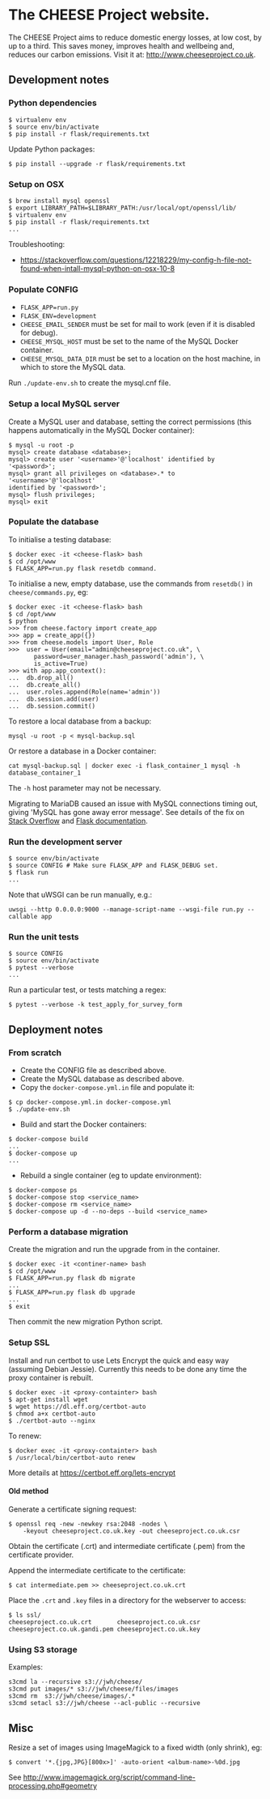 # The CHEESE Project website.

The CHEESE Project aims to reduce domestic energy losses, at low cost, by up to
a third. This saves money, improves health and wellbeing and, reduces our
carbon emissions. Visit it at: http://www.cheeseproject.co.uk.

## Development notes

### Python dependencies

```
$ virtualenv env
$ source env/bin/activate
$ pip install -r flask/requirements.txt
```

Update Python packages:
```
$ pip install --upgrade -r flask/requirements.txt
```

### Setup on OSX

```
$ brew install mysql openssl
$ export LIBRARY_PATH=$LIBRARY_PATH:/usr/local/opt/openssl/lib/
$ virtualenv env
$ pip install -r flask/requirements.txt
...
```

Troubleshooting:
- https://stackoverflow.com/questions/12218229/my-config-h-file-not-found-when-intall-mysql-python-on-osx-10-8

### Populate CONFIG

- `FLASK_APP=run.py`
- `FLASK_ENV=development`
- `CHEESE_EMAIL_SENDER` must be set for mail to work (even if it is disabled
  for debug).
- `CHEESE_MYSQL_HOST` must be set to the name of the MySQL Docker container.
- `CHEESE_MYSQL_DATA_DIR` must be set to a location on the host machine, in
  which to store the MySQL data.

Run `./update-env.sh` to create the mysql.cnf file.

### Setup a local MySQL server

Create a MySQL user and database, setting the correct permissions (this happens
automatically in the MySQL Docker container):
```
$ mysql -u root -p
mysql> create database <database>;
mysql> create user '<username>'@'localhost' identified by '<password>';
mysql> grant all privileges on <database>.* to '<username>'@'localhost'
identified by '<password>';
mysql> flush privileges;
mysql> exit
```

### Populate the database

To initialise a testing database:
```
$ docker exec -it <cheese-flask> bash
$ cd /opt/www
$ FLASK_APP=run.py flask resetdb command.
```

To initialise a new, empty database, use the commands from `resetdb()` in
`cheese/commands.py`, eg:
```
$ docker exec -it <cheese-flask> bash
$ cd /opt/www
$ python
>>> from cheese.factory import create_app
>>> app = create_app({})
>>> from cheese.models import User, Role
>>>  user = User(email="admin@cheeseproject.co.uk", \
       password=user_manager.hash_password('admin'), \
       is_active=True)
>>> with app.app_context():
...  db.drop_all()
...  db.create_all()
...  user.roles.append(Role(name='admin'))
...  db.session.add(user)
...  db.session.commit()
```

To restore a local database from a backup:
```
mysql -u root -p < mysql-backup.sql
```
Or restore a database in a Docker container:
```
cat mysql-backup.sql | docker exec -i flask_container_1 mysql -h database_container_1
```
The `-h` host parameter may not be necessary.

Migrating to MariaDB caused an issue with MySQL connections timing
out, giving 'MySQL has gone away error message'. See details of the
fix on [Stack Overflow][1] and [Flask documentation][2].

[1]: https://stackoverflow.com/questions/51506416/mariadb-server-times-out-client-connection-after-600-seconds
[2]: http://flask-sqlalchemy.pocoo.org/2.3/config/#timeouts

### Run the development server

```
$ source env/bin/activate
$ source CONFIG # Make sure FLASK_APP and FLASK_DEBUG set.
$ flask run
...
```
Note that uWSGI can be run manually, e.g.:
```
uwsgi --http 0.0.0.0:9000 --manage-script-name --wsgi-file run.py --callable app
```

### Run the unit tests

```
$ source CONFIG
$ source env/bin/activate
$ pytest --verbose
...
```
Run a particular test, or tests matching a regex:
```
$ pytest --verbose -k test_apply_for_survey_form
```

## Deployment notes

### From scratch

- Create the CONFIG file as described above.
- Create the MySQL database as described above.
- Copy the `docker-compose.yml.in` file and populate it:
```
$ cp docker-compose.yml.in docker-compose.yml
$ ./update-env.sh
```
- Build and start the Docker containers:
```
$ docker-compose build
...
$ docker-compose up
...
```
- Rebuild a single container (eg to update environment):
```
$ docker-compose ps
$ docker-compose stop <service_name>
$ docker-compose rm <service_name>
$ docker-compose up -d --no-deps --build <service_name>
```

### Perform a database migration

Create the migration and run the upgrade from in the container.
```
$ docker exec -it <continer-name> bash
$ cd /opt/www
$ FLASK_APP=run.py flask db migrate
...
$ FLASK_APP=run.py flask db upgrade
...
$ exit
```
Then commit the new migration Python script.

### Setup SSL

Install and run certbot to use Lets Encrypt the quick and easy way
(assuming Debian Jessie). Currently this needs to be done any time
the proxy container is rebuilt.
```
$ docker exec -it <proxy-containter> bash
$ apt-get install wget
$ wget https://dl.eff.org/certbot-auto
$ chmod a+x certbot-auto
$ ./certbot-auto --nginx
```
To renew:
```
$ docker exec -it <proxy-containter> bash
$ /usr/local/bin/certbot-auto renew
```
More details at https://certbot.eff.org/lets-encrypt

#### Old method

Generate a certificate signing request:
```
$ openssl req -new -newkey rsa:2048 -nodes \
	-keyout cheeseproject.co.uk.key -out cheeseproject.co.uk.csr
```

Obtain the certificate (.crt) and intermediate certificate (.pem) from the
certificate provider.

Append the intermediate certificate to the certificate:
```
$ cat intermediate.pem >> cheeseproject.co.uk.crt
```
Place the `.crt` and `.key` files in a directory for the webserver to access:
```
$ ls ssl/
cheeseproject.co.uk.crt       cheeseproject.co.uk.csr
cheeseproject.co.uk.gandi.pem cheeseproject.co.uk.key
```

### Using S3 storage

Examples:
```
s3cmd la --recursive s3://jwh/cheese/
s3cmd put images/* s3://jwh/cheese/files/images
s3cmd rm  s3://jwh/cheese/images/.*
s3cmd setacl s3://jwh/cheese --acl-public --recursive
```

## Misc

Resize a set of images using ImageMagick to a fixed width (only shrink), eg:
```
$ convert '*.{jpg,JPG}[800x>]' -auto-orient <album-name>-%0d.jpg
```
See http://www.imagemagick.org/script/command-line-processing.php#geometry
